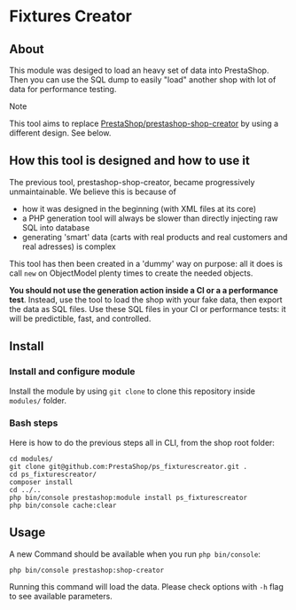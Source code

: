 # Fixtures Creator

## About

This module was desiged to load an heavy set of data into PrestaShop. Then you can use the SQL dump to easily "load" another shop with lot of data for performance testing.

> [!NOTE]
> This tool aims to replace [PrestaShop/prestashop-shop-creator](https://github.com/PrestaShop/prestashop-shop-creator) by using a different design. See below.

## How this tool is designed and how to use it

The previous tool, prestashop-shop-creator, became progressively unmaintainable. We believe this is because of
- how it was designed in the beginning (with XML files at its core)
- a PHP generation tool will always be slower than directly injecting raw SQL into database
- generating 'smart' data (carts with real products and real customers and real adresses) is complex

This tool has then been created in a 'dummy' way on purpose: all it does is call `new` on ObjectModel plenty times to create the needed objects.

**You should not use the generation action inside a CI or a  a performance test**. Instead, use the tool to load the shop with your fake data, then export the data as SQL files. Use these SQL files in your CI or performance tests: it will be predictible, fast, and controlled.

## Install

### Install and configure module

Install the module by using `git clone` to clone this repository inside `modules/` folder.

### Bash steps

Here is how to do the previous steps all in CLI, from the shop root folder:

```
cd modules/
git clone git@github.com:PrestaShop/ps_fixturescreator.git .
cd ps_fixturescreator/
composer install
cd ../..
php bin/console prestashop:module install ps_fixturescreator
php bin/console cache:clear
```

## Usage

A new Command should be available when you run `php bin/console`:
```
php bin/console prestashop:shop-creator
```

Running this command will load the data. Please check options with `-h` flag to see available parameters.
